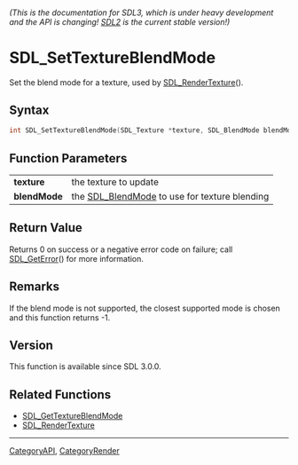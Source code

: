 ###### (This is the documentation for SDL3, which is under heavy development and the API is changing! [SDL2](https://wiki.libsdl.org/SDL2/) is the current stable version!)
# SDL_SetTextureBlendMode

Set the blend mode for a texture, used by [SDL_RenderTexture](SDL_RenderTexture.md)().

## Syntax

```c
int SDL_SetTextureBlendMode(SDL_Texture *texture, SDL_BlendMode blendMode);

```

## Function Parameters

|                   |                                                                |
| ----------------- | -------------------------------------------------------------- |
| **texture**       | the texture to update                                          |
| **blendMode**     | the [SDL_BlendMode](SDL_BlendMode.md) to use for texture blending |

## Return Value

Returns 0 on success or a negative error code on failure; call
[SDL_GetError](SDL_GetError.md)() for more information.

## Remarks

If the blend mode is not supported, the closest supported mode is chosen
and this function returns -1.

## Version

This function is available since SDL 3.0.0.

## Related Functions

* [SDL_GetTextureBlendMode](SDL_GetTextureBlendMode.md)
* [SDL_RenderTexture](SDL_RenderTexture.md)

----
[CategoryAPI](CategoryAPI.md), [CategoryRender](CategoryRender.md)
